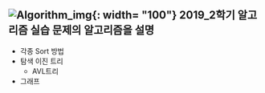 ![Algorithm_img](https://user-images.githubusercontent.com/48341382/68479837-a96b4f00-0276-11ea-8bc4-5fe20f76db76.jpg){: width= "100"}
2019_2학기 알고리즘 실습 문제의 알고리즘을 설명
--------------------
+ 각종 Sort 방법
+ 탐색 이진 트리 
  - AVL트리
+ 그래프
